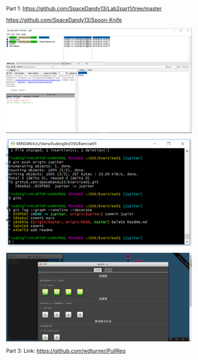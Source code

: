 Part 1:
https://github.com/SpaceDandy13/Lab2part1/tree/master


https://github.com/SpaceDandy13/Spoon-Knife

![gitk.png](gitk.png)

![git_log.png](git_log.png)

![game_4.png](game_4.png)

Part 3:
Link: https://github.com/wdturner/PullReq
